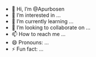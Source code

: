 - 👋 Hi, I’m @Apurbosen
- 👀 I’m interested in ...
- 🌱 I’m currently learning ...
- 💞️ I’m looking to collaborate on ...
- 📫 How to reach me ...
- 😄 Pronouns: ...
- ⚡ Fun fact: ...

<!---
Apurbosen/Apurbosen is a ✨ special ✨ repository because its `README.md` (this file) appears on your GitHub profile.
You can click the Preview link to take a look at your changes.
--->
